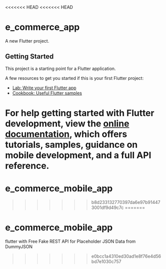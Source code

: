 <<<<<<< HEAD
<<<<<<< HEAD
# e_commerce_app

A new Flutter project.

## Getting Started

This project is a starting point for a Flutter application.

A few resources to get you started if this is your first Flutter project:

- [Lab: Write your first Flutter app](https://docs.flutter.dev/get-started/codelab)
- [Cookbook: Useful Flutter samples](https://docs.flutter.dev/cookbook)

For help getting started with Flutter development, view the
[online documentation](https://docs.flutter.dev/), which offers tutorials,
samples, guidance on mobile development, and a full API reference.
=======
# e_commerce_mobile_app
>>>>>>> b8d233132770397da6e97b914473001df9d49c7c
=======
# e_commerce_mobile_app
flutter with Free Fake REST API for Placeholder JSON Data from DummyJSON
>>>>>>> e0bcc1a4310ed30ad1e8f76e4d56bd7e1030c757
